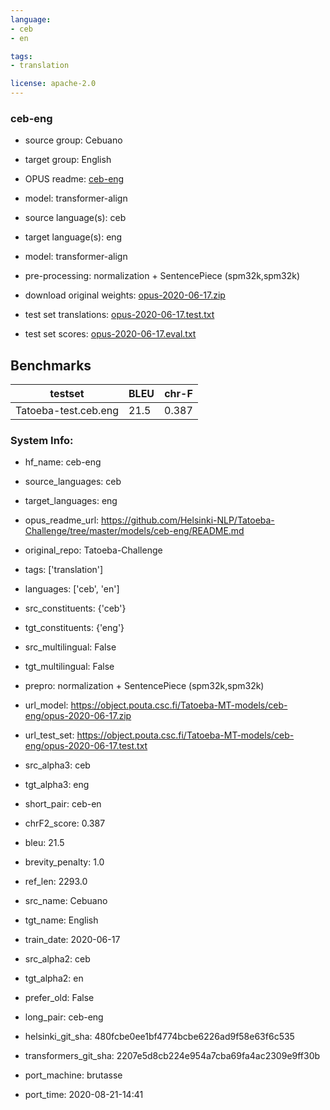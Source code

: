 ```yaml
---
language: 
- ceb
- en

tags:
- translation

license: apache-2.0
---
```


### ceb-eng

* source group: Cebuano 
* target group: English 
*  OPUS readme: [ceb-eng](https://github.com/Helsinki-NLP/Tatoeba-Challenge/tree/master/models/ceb-eng/README.md)

*  model: transformer-align
* source language(s): ceb
* target language(s): eng
* model: transformer-align
* pre-processing: normalization + SentencePiece (spm32k,spm32k)
* download original weights: [opus-2020-06-17.zip](https://object.pouta.csc.fi/Tatoeba-MT-models/ceb-eng/opus-2020-06-17.zip)
* test set translations: [opus-2020-06-17.test.txt](https://object.pouta.csc.fi/Tatoeba-MT-models/ceb-eng/opus-2020-06-17.test.txt)
* test set scores: [opus-2020-06-17.eval.txt](https://object.pouta.csc.fi/Tatoeba-MT-models/ceb-eng/opus-2020-06-17.eval.txt)

## Benchmarks

| testset               | BLEU  | chr-F |
|-----------------------|-------|-------|
| Tatoeba-test.ceb.eng 	| 21.5 	| 0.387 |


### System Info: 
- hf_name: ceb-eng

- source_languages: ceb

- target_languages: eng

- opus_readme_url: https://github.com/Helsinki-NLP/Tatoeba-Challenge/tree/master/models/ceb-eng/README.md

- original_repo: Tatoeba-Challenge

- tags: ['translation']

- languages: ['ceb', 'en']

- src_constituents: {'ceb'}

- tgt_constituents: {'eng'}

- src_multilingual: False

- tgt_multilingual: False

- prepro:  normalization + SentencePiece (spm32k,spm32k)

- url_model: https://object.pouta.csc.fi/Tatoeba-MT-models/ceb-eng/opus-2020-06-17.zip

- url_test_set: https://object.pouta.csc.fi/Tatoeba-MT-models/ceb-eng/opus-2020-06-17.test.txt

- src_alpha3: ceb

- tgt_alpha3: eng

- short_pair: ceb-en

- chrF2_score: 0.387

- bleu: 21.5

- brevity_penalty: 1.0

- ref_len: 2293.0

- src_name: Cebuano

- tgt_name: English

- train_date: 2020-06-17

- src_alpha2: ceb

- tgt_alpha2: en

- prefer_old: False

- long_pair: ceb-eng

- helsinki_git_sha: 480fcbe0ee1bf4774bcbe6226ad9f58e63f6c535

- transformers_git_sha: 2207e5d8cb224e954a7cba69fa4ac2309e9ff30b

- port_machine: brutasse

- port_time: 2020-08-21-14:41